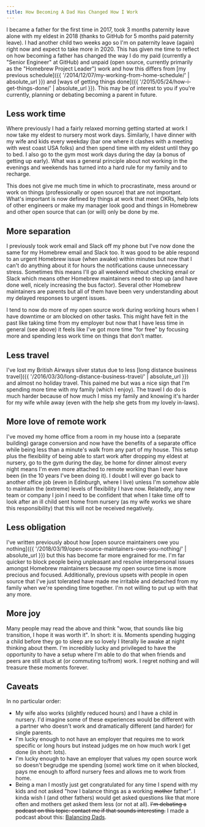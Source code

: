 ```yaml
---
title: How Becoming A Dad Has Changed How I Work
---
```


I became a father for the first time in 2017, took 3 months paternity leave alone with my eldest in 2018 (thanks to GitHub for 5 months paid paternity leave). I had another child two weeks ago so I'm on paternity leave (again) right now and expect to take more in 2020. This has given me time to reflect on how becoming a father has changed the way I do my paid (currently a "Senior Engineer" at GitHub) and unpaid (open source, currently primarily as the "Homebrew Project Leader") work and how this differs from [my previous schedule]({{ '/2014/12/07/my-working-from-home-schedule/' | absolute_url }}) and [ways of getting things done]({{ '/2015/05/24/how-i-get-things-done/' | absolute_url }}). This may be of interest to you if you're currently, planning or debating becoming a parent in future.

## Less work time

Where previously I had a fairly relaxed morning getting started at work I now take my eldest to nursery most work days. Similarly, I have dinner with my wife and kids every weekday (bar one where it clashes with a meeting with west coast USA folks) and then spend time with my eldest until they go to bed. I also go to the gym most work days during the day (a bonus of getting up early). What was a general principle about not working in the evenings and weekends has turned into a hard rule for my family and to recharge.

This does not give me much time in which to procrastinate, mess around or work on things (professionally or open source) that are not important. What's important is now defined by things at work that meet OKRs, help lots of other engineers or make my manager look good and things in Homebrew and other open source that can (or will) only be done by me.

## More separation

I previously took work email and Slack off my phone but I've now done the same for my Homebrew email and Slack too. It was good to be able respond to an urgent Homebrew issue (when awake) within minutes but now that I can't do anything about it for hours the notifications cause unnecessary stress. Sometimes this means I'll go all weekend without checking email or Slack which means other Homebrew maintainers need to step up (and have done well, nicely increasing the bus factor). Several other Homebrew maintainers are parents but all of them have been very understanding about my delayed responses to urgent issues.

I tend to now do more of my open source work during working hours when I have downtime or am blocked on other tasks. This might have felt in the past like taking time from my employer but now that I have less time in general (see above) it feels like I've got more time "for free" by focusing more and spending less work time on things that don't matter.

## Less travel

I've lost my British Airways silver status due to less [long distance business travel]({{ '/2016/03/30/long-distance-business-travel/' | absolute_url }}) and almost no holiday travel. This pained me but was a nice sign that I'm spending more time with my family (which I enjoy). The travel I do do is much harder because of how much I miss my family and knowing it's harder for my wife while away (even with the help she gets from my lovely in-laws).

## More love of remote work

I've moved my home office from a room in my house into a (separate building) garage conversion and now have the benefits of a separate office while being less than a minute's walk from any part of my house. This setup plus the flexibility of being able to start work after dropping my eldest at nursery, go to the gym during the day, be home for dinner almost every night means I'm even more attached to remote working than I ever have been (in the 10 years I've been doing it). I doubt I will ever go back to another office job (even in Edinburgh, where I live) unless I'm somehow able to maintain the (extreme) levels of flexibility I have now. Relatedly, any new team or company I join I need to be confident that when I take time off to look after an ill child sent home from nursery (as my wife works we share this responsibility) that this will not be received negatively.

## Less obligation

I've written previously about how [open source maintainers owe you nothing]({{ '/2018/03/19/open-source-maintainers-owe-you-nothing/' | absolute_url }}) but this has become far more engrained for me. I'm far quicker to block people being unpleasant and resolve interpersonal issues amongst Homebrew maintainers because my open source time is more precious and focused. Additionally, previous upsets with people in open source that I've just tolerated have made me irritable and detached from my family when we're spending time together. I'm not willing to put up with that any more.

## More joy

Many people may read the above and think "wow, that sounds like big transition, I hope it was worth it". In short: it is. Moments spending hugging a child before they go to sleep are so lovely I literally lie awake at night thinking about them. I'm incredibly lucky and privileged to have the opportunity to have a setup where I'm able to do that when friends and peers are still stuck at (or commuting to/from) work. I regret nothing and will treasure these moments forever.

## Caveats

In no particular order:

- My wife also works (slightly reduced hours) and I have a child in nursery. I'd imagine some of these experiences would be different with a partner who doesn't work and dramatically different (and harder) for single parents.
- I'm lucky enough to not have an employer that requires me to work specific or long hours but instead judges me on how much work I get done (in short: lots).
- I'm lucky enough to have an employer that values my open source work so doesn't begrudge me spending (some) work time on it when blocked, pays me enough to afford nursery fees and allows me to work from home.
- Being a man I mostly just get congratulated for any time I spend with my kids and not asked "how I balance things as a working ~~mother~~ father". I kinda wish I (and other fathers) would get asked questions like that more often and mothers get asked them less (or not at all). ~~I'm debating a podcast on this topic: contact me if that sounds interesting.~~ I made a podcast about this: [Balancing Dads](https://mikemcquaid.com/balancingdads/).
